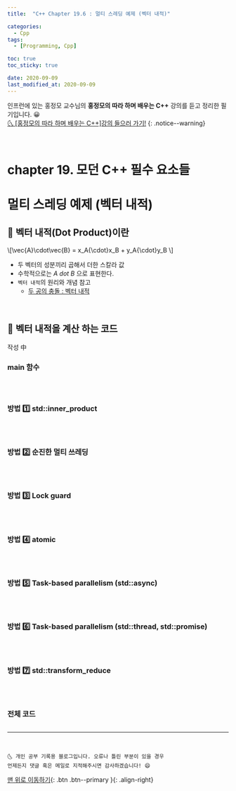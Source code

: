 ```yaml
---
title:  "C++ Chapter 19.6 : 멀티 스레딩 예제 (벡터 내적)" 

categories:
  - Cpp
tags:
  - [Programming, Cpp]

toc: true
toc_sticky: true

date: 2020-09-09
last_modified_at: 2020-09-09
---
```


인프런에 있는 홍정모 교수님의 **홍정모의 따라 하며 배우는 C++** 강의를 듣고 정리한 필기입니다. 😀    
[🌜 [홍정모의 따라 하며 배우는 C++]강의 들으러 가기!](https://www.inflearn.com/course/following-c-plus)
{: .notice--warning}

<br> 

# chapter 19. 모던 C++ 필수 요소들

# 멀티 스레딩 예제 (벡터 내적)

## 🔔 벡터 내적(Dot Product)이란

\\[\vec{A}\cdot\vec{B} = x_A{\cdot}x_B + y_A{\cdot}y_B \\]

- 두 벡터의 성분끼리 곱해서 더한 스칼라 값
- 수학적으로는 *A dot B* 으로 표현한다. 
- `벡터 내적`의 원리와 개념 참고
  - [두 공의 충돌 : 벡터 내적](https://ansohxxn.github.io/c++%20games/chapter3-2-2/)

<br>

## 🔔 벡터 내적을 계산 하는 코드

작성 中

### main 함수

```cpp
```

<br>

### 방법 1️⃣ std::inner_product 

```cpp
```

<br>

### 방법 2️⃣ 순진한 멀티 쓰레딩 

```cpp
```

<br>

### 방법 3️⃣ Lock guard 

```cpp
```

<br>

### 방법 4️⃣ atomic

```cpp
```

<br>

### 방법 5️⃣ Task-based parallelism (std::async)

```cpp
```

<br>

### 방법 6️⃣ Task-based parallelism (std::thread, std::promise)

```cpp
```

<br>

### 방법 7️⃣ std::transform_reduce

```cpp
```

<br>

### 전체 코드

```cpp
```

***
<br>

    🌜 개인 공부 기록용 블로그입니다. 오류나 틀린 부분이 있을 경우 
    언제든지 댓글 혹은 메일로 지적해주시면 감사하겠습니다! 😄

[맨 위로 이동하기](#){: .btn .btn--primary }{: .align-right}
